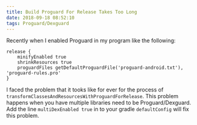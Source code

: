 ```yaml
---
title: Build Proguard For Release Takes Too Long
date: 2018-09-18 08:52:10
tags: Proguard/Dexguard
---
```


Recently when I enabled Proguard in my program like the following:

```
release {
    minifyEnabled true
    shrinkResources true
    proguardFiles getDefaultProguardFile('proguard-android.txt'), 'proguard-rules.pro'
}
```

I faced the problem that it tooks like for ever for the process of `transformClassesAndResourcesWithProguardForRelease`. This problem happens when you have multiple libraries need to be Proguard/Dexguard. Add the line `multiDexEnabled true` in to your gradle `defaultConfig` will fix this problem.

